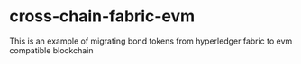 # cross-chain-fabric-evm

This is an example of migrating bond tokens from hyperledger fabric to evm compatible blockchain